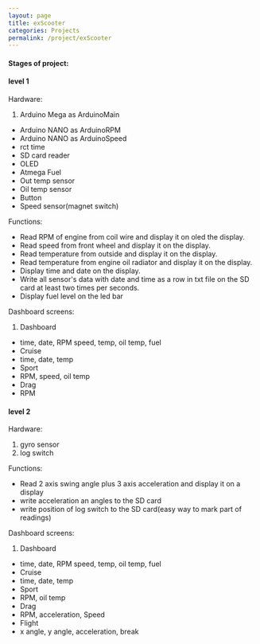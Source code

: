 ```yaml
---
layout: page
title: exScooter
categories: Projects
permalink: /project/exScooter
---
```


#### Stages of project:  
#### level 1  
Hardware:  
1. Arduino Mega as ArduinoMain  
* Arduino NANO as ArduinoRPM
* Arduino NANO as ArduinoSpeed
* rct time  
* SD card reader
* OLED
* Atmega Fuel
* Out temp sensor
* Oil temp sensor
* Button  
* Speed sensor(magnet switch)

Functions:  

* Read RPM of engine from coil wire and display it on oled the display.  
* Read speed from front wheel and display it on the display.  
* Read temperature from outside and display it on the display.  
* Read temperature from engine oil radiator and display it on the display.  
* Display time and date on the display.  
* Write all sensor's data with date and time as a row in txt file on the SD card at least two times per seconds.
* Display fuel level on the led bar

Dashboard screens:
1. Dashboard
 * time, date, RPM speed, temp, oil temp, fuel
* Cruise
 * time, date, temp
* Sport
 * RPM, speed, oil temp
* Drag
 * RPM


#### level 2  
Hardware:  
1. gyro sensor
2. log switch

Functions:  
* Read 2 axis swing angle plus 3 axis acceleration and display it on a display
* write acceleration an angles to the SD card
* write position of log switch to the SD card(easy way to mark part of readings)

Dashboard screens:
1. Dashboard
 * time, date, RPM speed, temp, oil temp, fuel
* Cruise
 * time, date, temp
* Sport
 * RPM, oil temp
* Drag
 * RPM, acceleration, Speed
* Flight
 * x angle, y angle, acceleration, break
